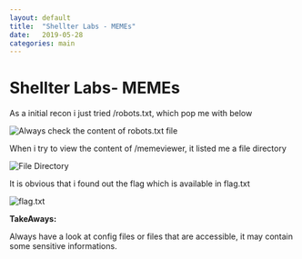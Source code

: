 ```yaml
---
layout: default
title:  "Shellter Labs - MEMEs"
date:   2019-05-28
categories: main
---
```


# Shellter Labs- MEMEs

As a initial recon i just tried /robots.txt, which pop me with below

![Always check the content of robots.txt file](https://paper-attachments.dropbox.com/s_FAD8684AC53D8DDD2B0F1F311D2C6EF4EBC3EACAE13F27CEDFD2C70F1F62F2F0_1559023395997_Screen+Shot+2019-05-28+at+11.33.04+AM.png)


When i try to view the content of /memeviewer, it listed me a file directory

![File Directory](https://paper-attachments.dropbox.com/s_FAD8684AC53D8DDD2B0F1F311D2C6EF4EBC3EACAE13F27CEDFD2C70F1F62F2F0_1559023480816_Screen+Shot+2019-05-28+at+11.34.18+AM.png)


It is obvious that i found out the flag which is available in flag.txt

![flag.txt](https://paper-attachments.dropbox.com/s_FAD8684AC53D8DDD2B0F1F311D2C6EF4EBC3EACAE13F27CEDFD2C70F1F62F2F0_1559023543233_Screen+Shot+2019-05-28+at+11.35.06+AM.png)


**TakeAways:**

Always have a look at config files or files that are accessible, it may contain some sensitive informations.

